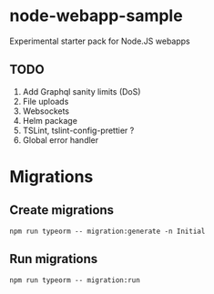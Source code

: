 # node-webapp-sample
Experimental starter pack for Node.JS webapps

## TODO
1. Add Graphql sanity limits (DoS)
1. File uploads
1. Websockets
1. Helm package
1. TSLint, tslint-config-prettier ?
1. Global error handler

# Migrations
## Create migrations

    npm run typeorm -- migration:generate -n Initial

## Run migrations

    npm run typeorm -- migration:run
